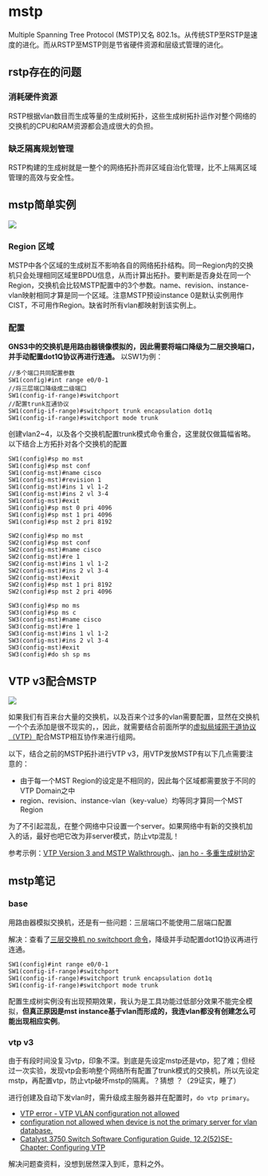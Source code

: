 # mstp

Multiple Spanning Tree Protocol (MSTP)又名 802.1s。从传统STP至RSTP是速度的进化。而从RSTP至MSTP则是节省硬件资源和层级式管理的进化。

## rstp存在的问题

### 消耗硬件资源

RSTP根据vlan数目而生成等量的生成树拓扑，这些生成树拓扑运作对整个网络的交换机的CPU和RAM资源都会造成很大的负担。

### 缺乏隔离规划管理

RSTP构建的生成树就是一整个的网络拓扑而非区域自治化管理，比不上隔离区域管理的高效与安全性。

## mstp简单实例

![](https://i.postimg.cc/Pr2Z1v8w/Snipaste-2019-11-26-23-05-37.png)

### Region 区域

MSTP中各个区域的生成树互不影响各自的网络拓扑结构。同一Region内的交换机只会处理相同区域里BPDU信息，从而计算出拓扑。要判断是否身处在同一个Region，交换机会比较MSTP配置中的3个参数。name、revision、instance-vlan映射相同才算是同一个区域。注意MSTP预设instance 0是默认实例用作CIST，不可用作Region。缺省时所有vlan都映射到该实例上。

### 配置

**GNS3中的交换机是用路由器镜像模拟的，因此需要将端口降级为二层交换端口，并手动配置dot1Q协议再进行连通。** 以SW1为例：

```ios
//多个端口共同配置参数
SW1(config)#int range e0/0-1
//将三层端口降级成二级端口
SW1(config-if-range)#switchport 
//配置trunk互通协议
SW1(config-if-range)#switchport trunk encapsulation dot1q 
SW1(config-if-range)#switchport mode trunk
```

创建vlan2~4，以及各个交换机配置trunk模式命令重合，这里就仅做篇幅省略。以下结合上方拓扑对各个交换机的配置

```
SW1(config)#sp mo mst
SW1(config)#sp mst conf
SW1(config-mst)#name cisco
SW1(config-mst)#revision 1
SW1(config-mst)#ins 1 vl 1-2
SW1(config-mst)#ins 2 vl 3-4
SW1(config-mst)#exit
SW1(config)#sp mst 0 pri 4096
SW1(config)#sp mst 1 pri 4096
SW1(config)#sp mst 2 pri 8192
```

```
SW2(config)#sp mo mst
SW2(config)#sp mst conf
SW2(config-mst)#name cisco
SW2(config-mst)#re 1
SW2(config-mst)#ins 1 vl 1-2
SW2(config-mst)#ins 2 vl 3-4
SW2(config-mst)#exit
SW2(config)#sp mst 1 pri 8192
SW2(config)#sp mst 2 pri 4096
```

```
SW3(config)#sp mo ms
SW3(config)#sp ms c
SW3(config-mst)#name cisco
SW3(config-mst)#re 1
SW3(config-mst)#ins 1 vl 1-2
SW3(config-mst)#ins 2 vl 3-4
SW3(config-mst)#exit
SW3(config)#do sh sp ms
```

## VTP v3配合MSTP

![](https://i.postimg.cc/vZR5rZHf/04-51.png)

如果我们有百来台大量的交换机，以及百来个过多的vlan需要配置，显然在交换机一个个去添加是很不现实的，，因此，就需要结合前面所学的[虚拟局域网干道协议（VTP）](sike-jiaohuan/vtp.md)配合MSTP相互协作来进行组网。

以下，结合之前的MSTP拓扑进行VTP v3，用VTP发放MSTP有以下几点需要注意的：

* 由于每一个MST Region的设定是不相同的，因此每个区域都需要放于不同的VTP Domain之中
* region、revision、instance-vlan（key-value）均等同才算同一个MST Region

为了不引起混乱，在整个网络中只设置一个server。如果网络中有新的交换机加入的话，最好也吧它改为非server模式，防止vtp混乱！

参考示例：[VTP Version 3 and MSTP Walkthrough.](http://sabotage-networks.blogspot.com/2010/02/vtp-version-3-and-mstp.html)、[jan ho - 多重生成树协定](https://www.jannet.hk/zh-Hans/post/multiple-spanning-tree-protocol-mstp/)

## mstp笔记

### base

用路由器模拟交换机，还是有一些问题：三层端口不能使用二层端口配置

解决：查看了[三层交换机 no switchport 命令](https://blog.csdn.net/chengxiug/article/details/88902274)，降级并手动配置dot1Q协议再进行连通。

```ios
SW1(config)#int range e0/0-1
SW1(config-if-range)#switchport 
SW1(config-if-range)#switchport trunk encapsulation dot1q 
SW1(config-if-range)#switchport mode trunk
```
配置生成树实例没有出现预期效果，我认为是工具功能过低部分效果不能完全模拟，**但真正原因是mst instance基于vlan而形成的，我连vlan都没有创建怎么可能出现相应实例**。

### vtp v3

由于有段时间没复习vtp，印象不深。到底是先设定mstp还是vtp，犯了难；但经过一次实验，发现vtp会影响整个网络所有配置了trunk模式的交换机，所以先设定mstp，再配置vtp，防止vtp破坏mstp的隔离。？猜想 ？（29证实，睡了）

进行创建及自动下发vlan时，需升级成主服务器并在配置时，`do vtp primary`。

* [VTP error - VTP VLAN configuration not allowed](https://learningnetwork.cisco.com/thread/128488)
* [configuration not allowed when device is not the primary server for vlan database.](https://www.petenetlive.com/KB/Article/0001127)
* [Catalyst 3750 Switch Software Configuration Guide, 12.2(52)SE-Chapter: Configuring VTP](https://www.cisco.com/c/en/us/td/docs/switches/lan/catalyst3750/software/release/12-2_52_se/configuration/guide/3750scg/swvtp.html)

解决问题查资料，没想到居然深入到IE，意料之外。
